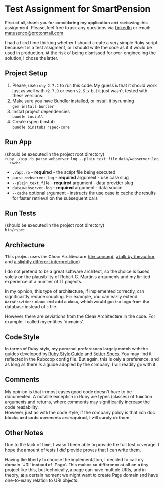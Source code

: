 # Test Assignment for SmartPension


First of all, thank you for considering my application and reviewing this assignment.
Please, feel free to ask any questions via [LinkedIn](https://www.linkedin.com/in/verily/) 
or email: matusenco@protonmail.com

I had a hard time thinking whether I should create a very simple Ruby script because 
it is a test assigment, or I should write the code as if it would be used in production.
At the risk of being dismissed for over-engineering the solution, I chose the latter.


## Project Setup

1. Please, use `ruby 2.7.2` to run this code. My guess is that it should work
just as well with `v2.7.0` or even `v2.5.x` but it just wasn't tested
with these versions.
2. Make sure you have Bundler installed, or install it by running  
`gem install bundler`
3. Install project dependencies  
`bundle install`
4. Create rspec binstub  
`bundle binstubs rspec-core`


## Run App

(should be executed in the project root directory)  
`ruby ./app.rb parse_webserver_log --plain_text_file data/webserver.log --cache`

 - `./app.rb` - **required** - the script file being executed
 - `parse_webserver_log` - **required** argument - use case slug
 - `--plain_text_file` - **required** argument - data provider slug
 - `data/webserver.log` - **required** argument - data source
 - `--cache` optional argument - instructs the use case to cache the results
for faster retrieval on the subsequent calls


## Run Tests

(should be executed in the project root directory)  
`bin/rspec`


## Architecture

This project uses the Clean Architecture ([the concept](https://8thlight.com/blog/uncle-bob/2012/08/13/the-clean-architecture.html),
[a talk by the author](https://www.youtube.com/watch?v=WpkDN78P884) and [a slightly different interpretation](https://www.freecodecamp.org/news/a-quick-introduction-to-clean-architecture-990c014448d2/))

I do not pretend to be a great software architect, so the choice is based solely
on the plausibility of Robert C. Martin's arguments and my limited experience 
at a number of IT projects. 

In my opinion, this type of architecture, if implemented correctly, can significantly
reduce coupling. For example, you can easily extend `DataProviders` class and 
add a class, which would get the logs from the database instead of a file.

However, there are deviations from the Clean Architecture in the code. For example, 
I called my entities 'domains'.


## Code Style

In terms of Ruby style, my personal preferences largely match with the guides 
developed by [Ruby Style Guide](https://rubystyle.guide) and [Better Specs](https://www.betterspecs.org/).
You may find it reflected in the Rubocop config file.
But again, this is only a preference, and as long as there _is_ a guide
adopted by the company, I will readily go with it. 


## Comments

My opinion is that in most cases good code doesn't have to be documented. 
A notable exception in Ruby are types (classes) of function arguments and returns,
where comments may significantly increase the code readability.  
However, just as with the code style, if the company policy is that rich doc blocks
and code comments are required, I will surely do them.


## Other Notes

Due to the lack of time, I wasn't been able to provide the full test coverage.
I hope the amount of tests I _did_ provide proves that I can write them.

Having the liberty to choose the implementation, I decided to call my domain
'URI' instead of 'Page'. This makes no difference at all on a tiny project like this,
but technically, a page can have multiple URIs, and in theory, at a certain moment we 
might want to create Page domain and have one-to-many relation to URI objects.
